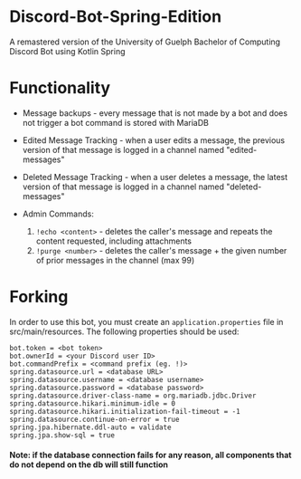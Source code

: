 # Discord-Bot-Spring-Edition
A remastered version of the University of Guelph Bachelor of Computing Discord Bot using Kotlin Spring

# Functionality
* Message backups - every message that is not made by a bot and does not trigger a bot command is stored with MariaDB
* Edited Message Tracking - when a user edits a message, the previous version of that message is logged in a channel named "edited-messages"
* Deleted Message Tracking - when a user deletes a message, the latest version of that message is logged in a channel named "deleted-messages"
* Admin Commands:

  1. `!echo <content>` - deletes the caller's message and repeats the content requested, including attachments
  2. `!purge <number>` - deletes the caller's message + the given number of prior messages in the channel (max 99)

# Forking
In order to use this bot, you must create an `application.properties` file in src/main/resources. The following properties should be used:

```
bot.token = <bot token>
bot.ownerId = <your Discord user ID>
bot.commandPrefix = <command prefix (eg. !)>
spring.datasource.url = <database URL>
spring.datasource.username = <database username>
spring.datasource.password = <database password>
spring.datasource.driver-class-name = org.mariadb.jdbc.Driver
spring.datasource.hikari.minimum-idle = 0
spring.datasource.hikari.initialization-fail-timeout = -1
spring.datasource.continue-on-error = true
spring.jpa.hibernate.ddl-auto = validate
spring.jpa.show-sql = true
```

#### Note: if the database connection fails for any reason, all components that do not depend on the db will still function
